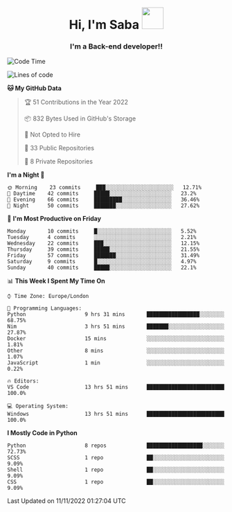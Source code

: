 <h1 align="center">Hi, I'm Saba <img src="https://media.giphy.com/media/EdB2g3VFDoKs57oe1w/giphy.gif" width="50"></h1>
<h3 align="center">I'm a Back-end developer!!</h3>

<!--START_SECTION:waka-->
![Code Time](http://img.shields.io/badge/Code%20Time-434%20hrs%204%20mins-blue)

![Lines of code](https://img.shields.io/badge/From%20Hello%20World%20I%27ve%20Written-10%20Thousand%20lines%20of%20code-blue)

**🐱 My GitHub Data** 

> 🏆 51 Contributions in the Year 2022
 > 
> 📦 832 Bytes Used in GitHub's Storage 
 > 
> 🚫 Not Opted to Hire
 > 
> 📜 33 Public Repositories 
 > 
> 🔑 8 Private Repositories  
 > 
**I'm a Night 🦉** 

```text
🌞 Morning    23 commits     ███░░░░░░░░░░░░░░░░░░░░░░   12.71% 
🌆 Daytime    42 commits     █████░░░░░░░░░░░░░░░░░░░░   23.2% 
🌃 Evening    66 commits     █████████░░░░░░░░░░░░░░░░   36.46% 
🌙 Night      50 commits     ███████░░░░░░░░░░░░░░░░░░   27.62%

```
📅 **I'm Most Productive on Friday** 

```text
Monday       10 commits     █░░░░░░░░░░░░░░░░░░░░░░░░   5.52% 
Tuesday      4 commits      ░░░░░░░░░░░░░░░░░░░░░░░░░   2.21% 
Wednesday    22 commits     ███░░░░░░░░░░░░░░░░░░░░░░   12.15% 
Thursday     39 commits     █████░░░░░░░░░░░░░░░░░░░░   21.55% 
Friday       57 commits     ███████░░░░░░░░░░░░░░░░░░   31.49% 
Saturday     9 commits      █░░░░░░░░░░░░░░░░░░░░░░░░   4.97% 
Sunday       40 commits     █████░░░░░░░░░░░░░░░░░░░░   22.1%

```


📊 **This Week I Spent My Time On** 

```text
⌚︎ Time Zone: Europe/London

💬 Programming Languages: 
Python                   9 hrs 31 mins       █████████████████░░░░░░░░   68.75% 
Nim                      3 hrs 51 mins       ███████░░░░░░░░░░░░░░░░░░   27.87% 
Docker                   15 mins             ░░░░░░░░░░░░░░░░░░░░░░░░░   1.81% 
Other                    8 mins              ░░░░░░░░░░░░░░░░░░░░░░░░░   1.07% 
JavaScript               1 min               ░░░░░░░░░░░░░░░░░░░░░░░░░   0.22%

🔥 Editors: 
VS Code                  13 hrs 51 mins      █████████████████████████   100.0%

💻 Operating System: 
Windows                  13 hrs 51 mins      █████████████████████████   100.0%

```

**I Mostly Code in Python** 

```text
Python                   8 repos             ██████████████████░░░░░░░   72.73% 
SCSS                     1 repo              ██░░░░░░░░░░░░░░░░░░░░░░░   9.09% 
Shell                    1 repo              ██░░░░░░░░░░░░░░░░░░░░░░░   9.09% 
CSS                      1 repo              ██░░░░░░░░░░░░░░░░░░░░░░░   9.09%

```



 Last Updated on 11/11/2022 01:27:04 UTC
<!--END_SECTION:waka-->
